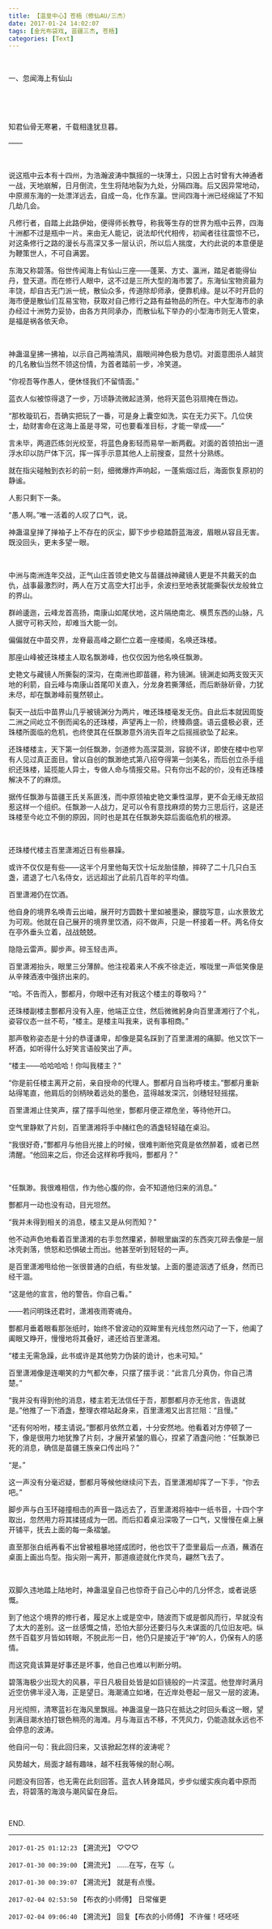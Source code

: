 ```yaml
---
title: 【温皇中心】苍梧（修仙AU/三杰）
date: 2017-01-24 14:02:07
tags: [金光布袋戏, 苗疆三杰, 苍梧]
categories: [Text]
---
```


<p dir="ltr"  >&nbsp;</p> 
<p dir="ltr"  >一、忽闻海上有仙山</p> 
<p dir="ltr"  >&nbsp;</p> 
<p dir="ltr"  >&nbsp;</p> 
<p dir="ltr"  >知君仙骨无寒暑，千载相逢犹旦暮。</p> 
<p dir="ltr"  >——</p> 
<p dir="ltr"  >&nbsp;</p> 
<p dir="ltr"  >说这瓶中云本有十四州，为浩瀚波涛中飘摇的一块薄土，只因上古时曾有大神通者一战，天地崩解，日月倒流，生生将陆地裂为九处，分隔四海。后又因异常地动，中原濒东海的一处漂洋远去，自成一岛，化作东瀛。世间四海十洲已经绵延了不知几劫几会。</p> 
<p dir="ltr"  >凡修行者，自踏上此路伊始，便得师长教导，称我等生存的世界为瓶中云界，四海十洲都不过是瓶中一片。来由无人能记，说法却代代相传，初闻者往往震惊不已，对这条修行之路的漫长与高深又多一层认识，所以后人揣度，大约此说的本意便是为鞭策世人，不可自满罢。</p> 
<p dir="ltr"  >东海又称碧落。俗世传闻海上有仙山三座——蓬莱、方丈、瀛洲，踏足者能得仙丹，登天道。而在修行人眼中，这不过是三所大型的海市罢了。东海仙宝物资最为丰饶，却自古无门派一统，散仙众多，传道除却师承，便靠机缘。是以不时开启的海市便是散仙们互易宝物，获取对自己修行之路有益物品的所在。中大型海市的承办经过十洲势力妥协，由各方共同承办，而散仙私下举办的小型海市则无人管束，是福是祸各依天命。</p> 
<p dir="ltr"  >&nbsp;</p> 
<p dir="ltr"  >神蛊温皇拂一拂袖，以示自己两袖清风，眉眼间神色极为恳切。对面意图杀人越货的几名散仙当然不领这份情，为首者踏前一步，冷笑道。</p> 
<p dir="ltr"  >“你视吾等作愚人，便休怪我们不留情面。”</p> 
<p dir="ltr"  >蓝衣人似被惊得退了一步，万顷静流微起涟漪，他将天蓝色羽扇掩在唇边。</p> 
<p dir="ltr"  >“那枚璇玑石，吾确实把玩了一番，可是身上囊空如洗，实在无力买下。几位侠士，劫财害命在这海上虽是寻常，可也要看准目标，才能一举成——”</p> 
<p dir="ltr"  >言未毕，两道匹练剑光绞至，将蓝色身影轻而易举一断两截。对面的首领拍出一道浮水印以防尸体下沉，挥一挥手示意其他人上前搜查，显然十分熟练。</p> 
<p dir="ltr"  >就在指尖碰触到衣衫的前一刻，细微爆炸声响起，一蓬紫烟过后，海面恢复原初的静谧。</p> 
<p dir="ltr"  >人影只剩下一条。</p> 
<p dir="ltr"  >“愚人啊。”唯一活着的人叹了口气，说。</p> 
<p dir="ltr"  >神蛊温皇掸了掸袖子上不存在的灰尘，脚下步步稳踏蔚蓝海波，眉眼从容且无害。既没回头，更未多望一眼。</p> 
<p dir="ltr"  >&nbsp;</p> 
<p dir="ltr"  >中洲与南洲连年交战，正气山庄首领史艳文与苗疆战神藏镜人更是不共戴天的血仇，战事最激烈时，两人在万丈高空大打出手，余波扫至地表犹能撕裂伏龙般耸立的界山。</p> 
<p dir="ltr"  >群岭逶迤，云峰龙首高扬，南康山如尾伏地，这片隔绝南北、横贯东西的山脉，凡人据守可称天险，却难当大能一剑。</p> 
<p dir="ltr"  >偏偏就在中苗交界，龙脊最高峰之巅伫立着一座楼阁，名唤还珠楼。</p> 
<p dir="ltr"  >那座山峰被还珠楼主人取名飘渺峰，也仅仅因为他名唤任飘渺。</p> 
<p dir="ltr"  >史艳文与藏镜人所撕裂的深沟，在南洲也即苗疆，称为镜渊。镜渊走如两支毁天灭地的利箭，自云峰与南康山首尾叩关直入，分龙身若撕薄纸，而后断脉斫骨，力犹未尽，却在飘渺峰前戛然顿止。</p> 
<p dir="ltr"  >裂天一战后中苗界山几乎被镜渊分为两片，唯还珠楼毫发无伤。自此后本就因周旋二洲之间屹立不倒而闻名的还珠楼，声望再上一阶，终臻鼎盛。语云盛极必衰，还珠楼所面临的危机，也终使其在任飘渺意外消失百年之后摇摇欲坠了起来。</p> 
<p dir="ltr"  >还珠楼楼主，天下第一剑任飘渺，剑道修为高深莫测，容貌不详，即使在楼中也罕有人见过真正面目。曾以自创的飘渺绝式第八招夺得第一剑美名，而后创立杀手组织还珠楼，延揽能人异士，专做人命与情报交易。只有你出不起的价，没有还珠楼解决不了的麻烦。</p> 
<p dir="ltr"  >据传任飘渺与苗疆王氏关系匪浅，而中原领袖史艳文秉性温厚，更不会无缘无故招惹这样一个组织。任飘渺一人战力，足可以令有意找麻烦的势力三思后行，这是还珠楼至今屹立不倒的原因，同时也是其在任飘渺失踪后面临危机的根源。</p> 
<p dir="ltr"  >&nbsp;</p> 
<p dir="ltr"  >还珠楼代楼主百里潇湘近日有些暴躁。</p> 
<p dir="ltr"  >或许不仅仅是有些——这半个月里他每天饮十坛龙胎佳酿，摔碎了二十几只白玉盏，遣退了七八名侍女，远远超出了此前几百年的平均值。</p> 
<p dir="ltr"  >百里潇湘仍在饮酒。</p> 
<p dir="ltr"  >他自身的境界名唤青云出岫，展开时方圆数十里如被墨染，朦胧写意，山水景致尤为可观。他就在自己展开的境界里饮酒，闷不做声，只是一杯接着一杯。两名侍女在亭外垂头立着，战战兢兢。</p> 
<p dir="ltr"  >隐隐云雷声。脚步声。碎玉轻击声。</p> 
<p dir="ltr"  >百里潇湘抬头，眼里三分薄醉。他注视着来人不疾不徐走近，喉咙里一声低笑像是从辛辣酒液中强挤出来的。</p> 
<p dir="ltr"  >“哈。不告而入，酆都月，你眼中还有对我这个楼主的尊敬吗？”</p> 
<p dir="ltr"  >还珠楼副楼主酆都月没有入座，他端正立住，然后微微躬身向百里潇湘行了个礼，姿容仪态一丝不苟，“楼主。是楼主叫我来，说有事相商。”</p> 
<p dir="ltr"  >那声敬称姿态是十分的恭谨谦卑，却像是莫名踩到了百里潇湘的痛脚。他又饮下一杯酒，如听得什么好笑言语般笑出了声。</p> 
<p dir="ltr"  >“楼主——哈哈哈哈！你叫我楼主？”</p> 
<p dir="ltr"  >“你是前任楼主离开之前，亲自授命的代理人。酆都月自当称呼楼主。”酆都月重新站得笔直，他肩后的剑柄映着远处的墨色，蓝得越发深沉，剑穗轻轻摇摆。</p> 
<p dir="ltr"  >百里潇湘止住笑声，摆了摆手叫他坐，酆都月便正襟危坐，等待他开口。</p> 
<p dir="ltr"  >空气里静默了片刻，百里潇湘将手中赭红色的酒盏轻轻磕在桌沿。</p> 
<p dir="ltr"  >“我很好奇，”酆都月与他目光接上的时候，很难判断他究竟是依然醉着，或者已然清醒。“他回来之后，你还会这样称呼我吗，酆都月？”</p> 
<p dir="ltr"  >&nbsp;</p> 
<p dir="ltr"  >“任飘渺。我很难相信，作为他心腹的你，会不知道他归来的消息。”</p> 
<p dir="ltr"  >酆都月一动也没有动，目光坦然。</p> 
<p dir="ltr"  >“我并未得到相关的消息，楼主又是从何而知？”</p> 
<p dir="ltr"  >他不动声色地看着百里潇湘的右手忽然攥紧，醉眼里幽深的东西突兀碎去像是一层冰壳剥落，愤怒和恐惧破土而出。他甚至听到轻轻的一声。</p> 
<p dir="ltr"  >是百里潇湘甩给他一张很普通的白纸，有些发皱。上面的墨迹洇透了纸身，然而已经干涸。</p> 
<p dir="ltr"  >“这是他的宣言，他的警告。你自己看。”</p> 
<p dir="ltr"  >——若问明珠还君时，潇湘夜雨寄魂舟。</p> 
<p dir="ltr"  >酆都月垂着眼看那张纸时，始终不曾波动的双眸里有光线忽然闪动了一下，他阖了阖眼又睁开，慢慢地将其叠好，递还给百里潇湘。</p> 
<p dir="ltr"  >“楼主无需急躁，此书或许是其他势力伪装的诡计，也未可知。”</p> 
<p dir="ltr"  >百里潇湘像是连嘲笑的力气都欠奉，只摆了摆手说：“此言几分真伪，你自己清楚。”</p> 
<p dir="ltr"  >“我并没有得到他的消息，楼主若无法信任于吾，那酆都月亦无他言，告退就是。”他推了一下酒盏，整理衣襟站起身来，百里潇湘又出言拦阻：“且慢。”</p> 
<p dir="ltr"  >“还有何吩咐，楼主请说。”酆都月依然立着，十分安然地。他看着对方停顿了一下，像是很用力地犹豫了片刻，才展开紧皱的眉心，捏紧了酒盏问他：“任飘渺已死的消息，确信是苗疆王族亲口传出吗？”</p> 
<p dir="ltr"  >“是。”</p> 
<p dir="ltr"  >这一声没有分毫迟疑，酆都月等候他继续问下去，百里潇湘却挥了一下手，“你去吧。”</p> 
<p dir="ltr"  >脚步声与白玉环碰撞相击的声音一路远去了，百里潇湘将袖中一纸书音，十四个字取出，忽然用力将其揉搓成为一团。而后扣着桌沿深吸了一口气，又慢慢在桌上展开铺平，抚去上面的每一条褶皱。</p> 
<p dir="ltr"  >直至那张白纸再看不出曾被粗暴地搓成团时，他也饮干了壶里最后一点酒，蘸酒在桌面上画出鸟型。指尖刚一离开，那道痕迹就化作灵鸟，翩然飞去了。</p> 
<p dir="ltr"  >&nbsp;</p> 
<p dir="ltr"  >双脚久违地踏上陆地时，神蛊温皇自己也惊奇于自己心中的几分怀念，或者说感慨。</p> 
<p dir="ltr"  >到了他这个境界的修行者，履足水上或是空中，随波而下或是御风而行，早就没有了太大的差别。这一丝感慨之情，恐怕大部分还要归与久未谋面的几位旧友吧。纵然千百载岁月皆如转眼，不脱此形一日，他仍只是接近于“神”的人，仍保有人的感情。</p> 
<p dir="ltr"  >而这究竟该算是好事还是坏事，他自己也难以判断分明。</p> 
<p dir="ltr"  >碧落海极少出现大的风暴，平日凡极目处皆是如巨镜般的一片深蓝。他登岸时满月近空仿佛半浸入海，正是望日。海潮涌立如堵，在近岸处卷起一层又一层的波涛。</p> 
<p dir="ltr"  >月光彻照，清寒蓝衫在海风里飘摇。神蛊温皇一路只在抵达之时回头看这一眼，望到满目潮水拍打银色稍亮的海滩。月与海亘古不移，不凭风力，仍能造就永远也不会停息的波涛。</p> 
<p dir="ltr"  >他自问一句：我此回归来，又该掀起怎样的波涛呢？</p> 
<p dir="ltr"  >风势越大，局面才越有趣味，越不枉我等候的耐心啊。</p> 
<p dir="ltr"  >问题没有回答，也无需在此刻回答。蓝衣人转身踏风，步步似缓实疾向着中原而去，将碧落的海浪与潮风留在身后。</p> 
<p dir="ltr"  >&nbsp;</p> 
<p dir="ltr"  >END.</p>

<!-- more -->

---

`2017-01-25 01:12:23` 【溯流光】 ♡♡♡

`2017-01-30 00:39:00` 【溯流光】 ……在写，在写（。

`2017-01-30 00:39:07` 【溯流光】 就是有点慢。

`2017-02-04 02:53:50` 【布衣的小师傅】 日常催更

`2017-02-04 09:06:40` 【溯流光】 回复【布衣的小师傅】 不许催！呸呸呸
